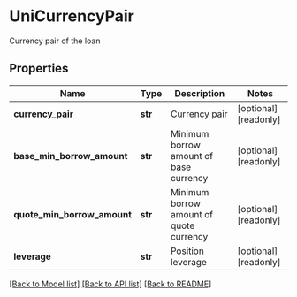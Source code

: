 # UniCurrencyPair

Currency pair of the loan
## Properties
Name | Type | Description | Notes
------------ | ------------- | ------------- | -------------
**currency_pair** | **str** | Currency pair | [optional] [readonly] 
**base_min_borrow_amount** | **str** | Minimum borrow amount of base currency | [optional] [readonly] 
**quote_min_borrow_amount** | **str** | Minimum borrow amount of quote currency | [optional] [readonly] 
**leverage** | **str** | Position leverage | [optional] [readonly] 

[[Back to Model list]](../README.md#documentation-for-models) [[Back to API list]](../README.md#documentation-for-api-endpoints) [[Back to README]](../README.md)


